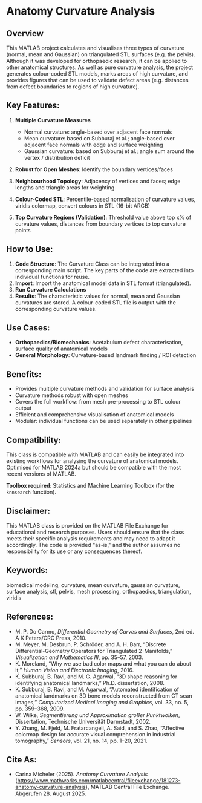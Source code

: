 # Anatomy Curvature Analysis

## Overview
This MATLAB project calculates and visualises three types of curvature (normal, mean and Gaussian) on triangulated STL surfaces (e.g. the pelvis). Although it was developed for orthopaedic research, it can be applied to other anatomical structures. As well as pure curvature analysis, the project generates colour-coded STL models, marks areas of high curvature, and provides figures that can be used to validate defect areas (e.g. distances from defect boundaries to regions of high curvature).

## Key Features:
1. **Multiple Curvature Measures**  
   - Normal curvature: angle-based over adjacent face normals  
   - Mean curvature: based on Subburaj et al.; angle-based over adjacent face normals with edge and surface weighting  
   - Gaussian curvature: based on Subburaj et al.; angle sum around the vertex / distribution deficit  

2. **Robust for Open Meshes**: Identify the boundary vertices/faces  
3. **Neighbourhood Topology**: Adjacency of vertices and faces; edge lengths and triangle areas for weighting  
4. **Colour-Coded STL**: Percentile-based normalisation of curvature values, viridis colormap, convert colours in STL (16-bit ARGB)  
5. **Top Curvature Regions (Validation)**: Threshold value above top x% of curvature values, distances from boundary vertices to top curvature points  

## How to Use:
1. **Code Structure**: The Curvature Class can be integrated into a corresponding main script. The key parts of the code are extracted into individual functions for reuse.  
2. **Import**: Import the anatomical model data in STL format (triangulated).  
3. **Run Curvature Calculations**  
4. **Results**: The characteristic values for normal, mean and Gaussian curvatures are stored. A colour-coded STL file is output with the corresponding curvature values.  

## Use Cases:
- **Orthopaedics/Biomechanics**: Acetabulum defect characterisation, surface quality of anatomical models  
- **General Morphology**: Curvature-based landmark finding / ROI detection  

## Benefits:
- Provides multiple curvature methods and validation for surface analysis  
- Curvature methods robust with open meshes  
- Covers the full workflow: from mesh pre-processing to STL colour output  
- Efficient and comprehensive visualisation of anatomical models  
- Modular: individual functions can be used separately in other pipelines  

## Compatibility:
This class is compatible with MATLAB and can easily be integrated into existing workflows for analysing the curvature of anatomical models.  
Optimised for MATLAB 2024a but should be compatible with the most recent versions of MATLAB.  

**Toolbox required**: Statistics and Machine Learning Toolbox (for the `knnsearch` function).  

## Disclaimer:
This MATLAB class is provided on the MATLAB File Exchange for educational and research purposes. Users should ensure that the class meets their specific analysis requirements and may need to adapt it accordingly. The code is provided "as-is," and the author assumes no responsibility for its use or any consequences thereof.  

## Keywords:
biomedical modeling, curvature, mean curvature, gaussian curvature, surface analysis, stl, pelvis, mesh processing, orthopaedics, triangulation, viridis  

## References:
- M. P. Do Carmo, *Differential Geometry of Curves and Surfaces*, 2nd ed. A K Peters/CRC Press, 2010.  
- M. Meyer, M. Desbrun, P. Schröder, and A. H. Barr, “Discrete Differential-Geometry Operators for Triangulated 2-Manifolds,” *Visualization and Mathematics III*, pp. 35–57, 2003.  
- K. Moreland, “Why we use bad color maps and what you can do about it,” *Human Vision and Electronic Imaging*, 2016.  
- K. Subburaj, B. Ravi, and M. G. Agarwal, “3D shape reasoning for identifying anatomical landmarks,” Ph.D. dissertation, 2008.  
- K. Subburaj, B. Ravi, and M. Agarwal, “Automated identification of anatomical landmarks on 3D bone models reconstructed from CT scan images,” *Computerized Medical Imaging and Graphics*, vol. 33, no. 5, pp. 359–368, 2009.  
- W. Wilke, *Segmentierung und Approximation großer Punktwolken*, Dissertation, Technische Universität Darmstadt, 2002.  
- Y. Zhang, M. Fjeld, M. Fratarcangeli, A. Said, and S. Zhao, “Affective colormap design for accurate visual comprehension in industrial tomography,” *Sensors*, vol. 21, no. 14, pp. 1–20, 2021.  

## Cite As:
- Carina Micheler (2025). *Anatomy Curvature Analysis* (https://www.mathworks.com/matlabcentral/fileexchange/181273-anatomy-curvature-analysis), MATLAB Central File Exchange. Abgerufen 28. August 2025.  
